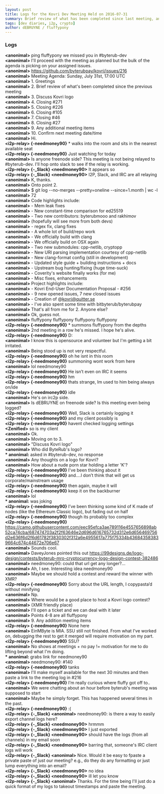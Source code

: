 ```yaml
---
layout: post
title: Logs for the Kovri Dev Meeting Held on 2016-07-31
summary: Brief review of what has been completed since last meeting, and Kovri Logo
tags: [dev diaries, i2p, crypto]
author: dEBRUYNE / fluffypony
---
```


### Logs

**\<anonimal>** ping fluffypony we missed you in #byterub-dev  
**\<anonimal>** I'll proceed with the meeting as planned but the bulk of the agenda is picking on your assigned issues.  
**\<anonimal>** https://github.com/byterubpay/kovri/issues/216  
**\<anonimal>** Meeting Agenda: Sunday, July 31st, 17:00 UTC  
**\<anonimal>** 1. Greetings  
**\<anonimal>** 2. Brief review of what's been completed since the previous meeting  
**\<anonimal>** 3. Discuss Kovri logo  
**\<anonimal>** 4. Closing #271   
**\<anonimal>** 5. Closing #226   
**\<anonimal>** 6. Closing #105   
**\<anonimal>** 7. Closing #46   
**\<anonimal>** 8. Closing #27   
**\<anonimal>** 9. Any additional meeting items  
**\<anonimal>** 10. Confirm next meeting date/time  
**\<anonimal>** Hi.  
**\<i2p-relay> {-needmoney90}** * walks into the room and sits in the nearest available seat  
**\<i2p-relay> {-needmoney90}** Just watching for today  
**\<anonimal>** Is anyone freenode side? This meeting is not being relayed to #byterub-dev. I'll hop onto slack to see if the relay is working.  
**\<i2p-relay> {-_Slack} \<needmoney90>** It appears so  
**\<i2p-relay> {-_Slack} \<needmoney90>** I2P, Slack, and IRC are all relaying  
**\<anonimal>** K, thanks.  
**\<anonimal>** Onto point 2.  
**\<anonimal>** $ git log --no-merges --pretty=oneline --since=1.month | wc -l  
**\<anonimal>** 72  
**\<anonimal>** Code highlights include:  
**\<anonimal>** - Mem leak fixes  
**\<anonimal>** - New constant-time comparison for ed25519  
**\<anonimal>** - Two new contributors: byterubmooo and rakhimov  
**\<anonimal>** (hopefully will see more from both devs)  
**\<anonimal>** - regex fix, clang fixes  
**\<anonimal>** - A whole lot of build/repo work  
**\<anonimal>** - We officially build with clang  
**\<anonimal>** - We officially build on OSX again  
**\<anonimal>** - Two new submodules: cpp-netlib, cryptopp  
**\<anonimal>** - New URI parsing implementation courtesy of cpp-netlib  
**\<anonimal>** - New clang-format config (still in development)  
**\<anonimal>** - Updated style guide + building instructions + docs  
**\<anonimal>** - Upstream bug hunting/fixing (huge time-suck)  
**\<anonimal>** - Coverity's website finally works (for me)  
**\<anonimal>** - Misc fixes, enhancements  
**\<anonimal>** Project highlights include:  
**\<anonimal>** - Kovri End-User Documentation Proposal - #256  
**\<anonimal>** - 9 new opened issues, 7 new closed issues  
**\<anonimal>** - Creation of @kovri@quitter.se  
**\<anonimal>** - I've also spent some time with bitbyterub/byterubpay  
**\<anonimal>** That's all from me for 2. Anyone else?  
**\<anonimal>** Ok, guess not.  
**\<anonimal>** fluffypony fluffypony fluffypony fluffypony   
**\<i2p-relay> {-needmoney90}** * summons fluffypony from the depths  
**\<anonimal>** 2nd meeting in a row he's missed. I hope he's alive.  
**\<i2p-relay> {-needmoney90}** D:  
**\<anonimal>** I know this is opensource and volunteer but I'm getting a bit irritated.  
**\<anonimal>** Being stood up is not very respectful.  
**\<i2p-relay> {-needmoney90}** oh he isnt in this room  
**\<i2p-relay> {-needmoney90}** summoning wont work from here  
**\<anonimal>** lol needmoney90  
**\<i2p-relay> {-needmoney90}** He isn’t even on IRC it seems  
**\<i2p-relay> {-needmoney90}** hm  
**\<i2p-relay> {-needmoney90}** thats strange, Im used to him being always on/ide  
**\<i2p-relay> {-needmoney90}** idle  
**\<anonimal>** He's on irc2p side.  
**\<anonimal>** Is dEBRUYNE on freenode side? Is this meeting even being logged?  
**\<i2p-relay> {-needmoney90}** Well, Slack is certainly logging it  
**\<i2p-relay> {-needmoney90}** and my client possibly is  
**\<i2p-relay> {-needmoney90}** havent checked logging settings  
**\<Zenified>** so is my client  
**\<anonimal>** Ok.  
**\<anonimal>** Moving on to 3.  
**\<anonimal>** "Discuss Kovri logo"  
**\<anonimal>** Who did ByteRub's logo?  
**\* anonimal:** asked in #byterub-dev, no response  
**\<anonimal>** Any thoughts on a logo for Kovri?  
**\<anonimal>** How about a nude porn star holding a letter 'K'?  
**\<i2p-relay> {-needmoney90}** I've been thinking about it  
**\<i2p-relay> {-needmoney90}** and….I don’t think that will get us corporate/mainstream usage  
**\<i2p-relay> {-needmoney90}** then again, maybe it will  
**\<i2p-relay> {-needmoney90}** keep it on the backburner  
**\<anonimal>** lol  
**\* anonimal:** was joking  
**\<i2p-relay> {-needmoney90}** I’ve been thinking some kind of K made of nodes (like the Ethereum Classic logo), but fading out on half  
**\<i2p-relay> {-needmoney90}** though its probably too complex  
**\<i2p-relay> {-needmoney90}** https://camo.githubusercontent.com/eec95efca3ae789116e4557656898ab52ca74cba/687474703a2f2f63646e2d696d616765732d312e6d656469756d2e636f6d2f6d61782f3830302f312a6e4955617a775f75334b436843583839664c674c44672e706e67  
**\<anonimal>** Sounds cool.  
**\<anonimal>** DaveyJones pointed this out https://99designs.de/logo-design/contests/byterub-mro-cryptocurrency-logo-design-contest-382486  
**\<anonimal>** needmoney90: could that url get any longer?...  
**\<anonimal>** Ah, I see. Interesting idea needmoney90  
**\<anonimal>** Maybe we should hold a contest and reward the winner with XMR?  
**\<i2p-relay> {-needmoney90}** Sorry about the URL length, I copypasta’d without minifying  
**\<anonimal>** Np.  
**\<anonimal>** Where would be a good place to host a Kovri logo contest?  
**\<anonimal>** (XMR friendly place)  
**\<anonimal>** I'll open a ticket and we can deal with it later  
**\<anonimal>** Points 4-8 are all fluffypony   
**\<anonimal>** 9. Any addition meeting items  
**\<i2p-relay> {-needmoney90}** None here  
**\<anonimal>** EinMByte is MIA. SSU still not finished. From what I've worked on, debugging the rest to get it merged will require motivation on my part.  
**\<i2p-relay> {-needmoney90}** SSU?  
**\<anonimal>** No shows at meetings + no pay != motivation for me to do lifting beyond what I'm doing.  
**\* anonimal:** grabs link for needmoney90  
**\<anonimal>** needmoney90: #140  
**\<i2p-relay> {-needmoney90}** tanks  
**\<anonimal>** I'll make myself available for the next 30 minutes and then paste a link to the meeting log in #216  
**\<i2p-relay> {-needmoney90}** I’m really curious where fluffy got off to..  
**\<anonimal>** We were chatting about an hour before byterub's meeting was supposed to start  
**\<anonimal>** Maybe he simply forget. This has happened several times in the past.  
**\<i2p-relay> {-needmoney90}** :(  
**\<i2p-relay> {-_Slack} \<anonimal>** needmoney90: is there a way to easily export channel logs here?  
**\<i2p-relay> {-_Slack} \<needmoney90>** hrmmm  
**\<i2p-relay> {-_Slack} \<needmoney90>** I just exported  
**\<i2p-relay> {-_Slack} \<needmoney90>** should have the logs (from all channels) in my email soon  
**\<i2p-relay> {-_Slack} \<needmoney90>** barring that, someone's IRC client logs will work  
**\<i2p-relay> {-_Slack} \<anonimal>** Nice. Would it be easy to fpaste a private paste of just our meeting? e.g., do they do any formatting or just lump everything into an email?  
**\<i2p-relay> {-_Slack} \<needmoney90>** no idea  
**\<i2p-relay> {-_Slack} \<needmoney90>** ill let you know  
**\<i2p-relay> {-_Slack} \<anonimal>** Thanks. For the time being I'll just do a quick format of my logs to takeout timestamps and paste the meeting.  
